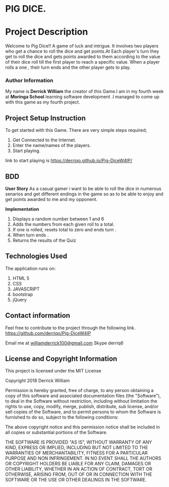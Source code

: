 #  PIG DICE.

#  Project Description
Welcome to Pig Dice!! A game of luck and intrigue. It involves two players who get a chance to roll the dice and get points.At Each player's turn they get to roll the dice and gets points awarded to them according to the value of their dice roll till the first player to reach a specific value. When a player rolls a one , their turn ends and the other player gets to play.  

### Author Information
My name is **Derrick William** the creator of this Game.I am in my fourth week at **Moringa School** learning software development .I managed to come up with this game as my fourth project.


## Project Setup Instruction
To get started with this Game. There are very simple steps required;
1. Get Connected to the Internet.
2. Enter the name/names of the players.
3. Start playing.

  link to start playing is https://derriqo.github.io/Pig-DiceW4IP/

## BDD
**User Story**
As a casual gamer i want to be able to roll the dice in numerous senarios and get different endings in the game so as to be able to enjoy and get points awarded to me and my opponent.

 **Implementation**
1. Displays a random number between 1 and 6
2. Adds the numbers from each given roll to a total.
3. If one is rolled, resets total to zero and ends turn .
4. When turn ends .
5. Returns the results of the Quiz


## Technologies Used
The application runs on:
1. HTML 5
2. CSS
3. JAVASCRIPT
4. bootstrap
5. jQuery


## Contact information
Feel free to contribute to the project through the following link. https://github.com/derriqo/Pig-DiceW4IP

Email me at williamderrick100@gmail.com
Skype derriq6

## License and Copyright Information

This project is licensed under the MIT License

Copyright 2018 Derrick William

Permission is hereby granted, free of charge, to any person obtaining a copy of this software and associated documentation files (the "Software"), to deal in the Software without restriction, including without limitation the rights to use, copy, modify, merge, publish, distribute, sub license, and/or sell copies of the Software, and to permit persons to whom the Software is furnished to do so, subject to the following conditions:

The above copyright notice and this permission notice shall be included in all copies or substantial portions of the Software.

THE SOFTWARE IS PROVIDED "AS IS", WITHOUT WARRANTY OF ANY KIND, EXPRESS OR IMPLIED, INCLUDING BUT NOT LIMITED TO THE WARRANTIES OF MERCHANTABILITY, FITNESS FOR A PARTICULAR PURPOSE AND NON INFRINGEMENT. IN NO EVENT SHALL THE AUTHORS OR COPYRIGHT HOLDERS BE LIABLE FOR ANY CLAIM, DAMAGES OR OTHER LIABILITY, WHETHER IN AN ACTION OF CONTRACT, TORT OR OTHERWISE, ARISING FROM, OUT OF OR IN CONNECTION WITH THE SOFTWARE OR THE USE OR OTHER DEALINGS IN THE SOFTWARE.
